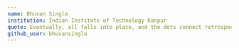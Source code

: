 ```yaml
---
name: Bhuvan Singla
institution: Indian Institute of Technology Kanpur
quote: Eventually, all falls into place, and the dots connect retrospectively. So don't worry!
github_user: bhuvansingla
---
```

